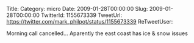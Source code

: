 Title: 
Category: micro
Date: 2009-01-28T00:00:00
Slug: 2009-01-28T00:00:00
TwitterId: 1155673339
TweetUrl: https://twitter.com/mark_philpot/status/1155673339
ReTweetUser: 

Morning call cancelled... Aparently the east coast has ice & snow issues